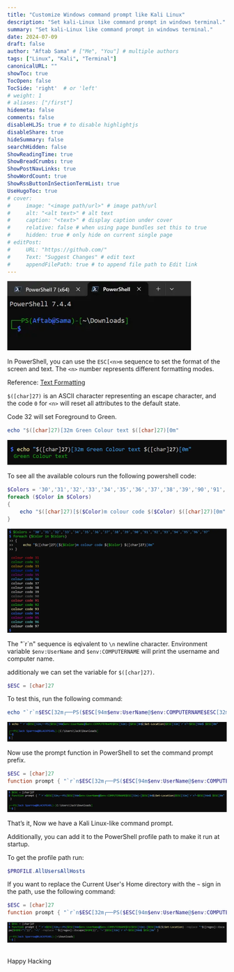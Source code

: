 ```yaml
---
title: "Customize Windows command prompt like Kali Linux"
description: "Set kali-Linux like command prompt in windows terminal."
summary: "Set kali-Linux like command prompt in windows terminal."
date: 2024-07-09
draft: false
author: "Aftab Sama" # ["Me", "You"] # multiple authors
tags: ["Linux", "Kali", "Terminal"]
canonicalURL: ""
showToc: true
TocOpen: false
TocSide: 'right'  # or 'left'
# weight: 1
# aliases: ["/first"]
hidemeta: false
comments: false
disableHLJS: true # to disable highlightjs
disableShare: true
hideSummary: false
searchHidden: false
ShowReadingTime: true
ShowBreadCrumbs: true
ShowPostNavLinks: true
ShowWordCount: true
ShowRssButtonInSectionTermList: true
UseHugoToc: true
# cover:
#     image: "<image path/url>" # image path/url
#     alt: "<alt text>" # alt text
#     caption: "<text>" # display caption under cover
#     relative: false # when using page bundles set this to true
#     hidden: true # only hide on current single page
# editPost:
#     URL: "https://github.com/"
#     Text: "Suggest Changes" # edit text
#     appendFilePath: true # to append file path to Edit link
---
```



![windows terminal prompt image](images/windows-terminal-prompt.webp#center)

In PowerShell, you can use the `ESC[<n>m` sequence to set the format of the screen and text. The `<n>` number represents different formatting modes.

Reference: [Text Formatting](https://learn.microsoft.com/en-us/windows/console/console-virtual-terminal-sequences#text-formatting)

`$([char]27)` is an ASCII character representing an escape character, and the code `0` for `<n>` will reset all attributes to the default state.

Code 32 will set Foreground to Green.
```powershell
echo "$([char]27)[32m Green Colour text $([char]27)[0m"

```
![Foreground Green Colour text](images/Foreground-Green.webp#center)

To see all the available colours run the following powershell code:
```powershell
$Colors = '30','31','32','33','34','35','36','37','38','39','90','91','92','93','94','95','96','97'
foreach ($Color in $Colors)
{
    echo "$([char]27)[$($Color)m colour code $($Color) $([char]27)[0m"
}
```

![All Foreground Colours](images/all-foreground-colours.webp#center)

The "\`r\`n" sequence is eqivalent to `\n` newline character.
Environment variable `$env:UserName` and `$env:COMPUTERNAME` will print the username and computer name.

additionaly we can set the variable for `$([char]27)`.
```powershell
$ESC = [char]27
```
To test this, run the following command:
```powershell
echo "`r`n$ESC[32m┌──PS($ESC[94m$env:UserName@$env:COMPUTERNAME$ESC[32m)-[$ESC[0m$(Get-Location)$ESC[32m]`r`n└─$ESC[94m$ $ESC[0m"
```

![Test Custom Prompt](images/test-custom-prompt.webp#center)

Now use the prompt function in PowerShell to set the command prompt prefix.
```powershell
$ESC = [char]27
function prompt { "`r`n$ESC[32m┌──PS($ESC[94m$env:UserName@$env:COMPUTERNAME$ESC[32m)-[$ESC[0m$(Get-Location)$ESC[32m]`r`n└─$ESC[94m$ $ESC[0m" }
```

![Set Custom Prompt](images/set-custom-command-prompt.webp#center)

That’s it, Now we have a Kali Linux-like command prompt.

Additionally, you can add it to the PowerShell profile path to make it run at startup.

To get the profile path run:
```powershell
$PROFILE.AllUsersAllHosts
```

If you want to replace the Current User's Home directory with the `~` sign in the path, use the following command:
```powershell
$ESC = [char]27
function prompt { "`r`n$ESC[32m┌──PS($ESC[94m$env:UserName@$env:COMPUTERNAME$ESC$ESC[32m)-[$ESC[0m$($(Get-Location) -replace "^$([regex]::Escape($HOME+"\"))", '~\' -replace "^$([regex]::Escape($HOME))", '~')$ESC[32m]`r`n└─$ESC[94m$ $ESC[0m" }
```

![Custom Prompt with ~ sign](images/Custom-Prompt-with-tilde-sign.webp#center)

<br>
Happy Hacking
